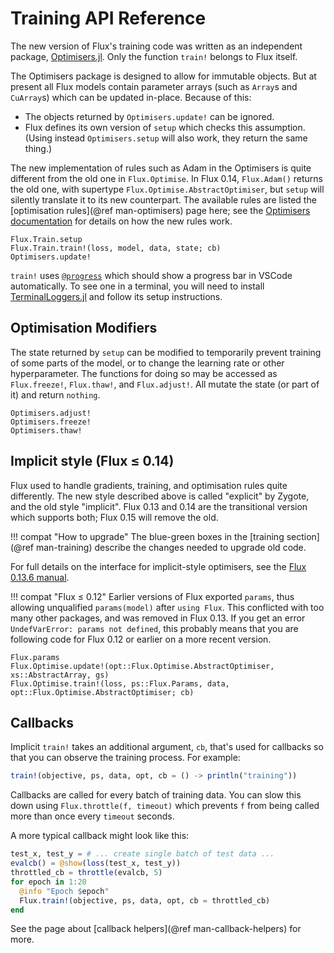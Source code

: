# Training API Reference

The new version of Flux's training code was written as an independent package, [Optimisers.jl](https://github.com/FluxML/Optimisers.jl).
Only the function `train!` belongs to Flux itself.

The Optimisers package is designed to allow for immutable objects. But at present all Flux models contain parameter arrays (such as `Array`s and `CuArray`s) which can be updated in-place.
Because of this:

* The objects returned by `Optimisers.update!` can be ignored.
* Flux defines its own version of `setup` which checks this assumption.
  (Using instead `Optimisers.setup` will also work, they return the same thing.)

The new implementation of rules such as Adam in the Optimisers is quite different from the old one in `Flux.Optimise`. In Flux 0.14, `Flux.Adam()` returns the old one, with supertype `Flux.Optimise.AbstractOptimiser`, but `setup` will silently translate it to its new counterpart.
The available rules are listed the [optimisation rules](@ref man-optimisers) page here;
see the [Optimisers documentation](https://fluxml.ai/Optimisers.jl/dev/) for details on how the new rules work.

```@docs
Flux.Train.setup
Flux.Train.train!(loss, model, data, state; cb)
Optimisers.update!
```

`train!` uses [`@progress`](https://github.com/JuliaLogging/ProgressLogging.jl) which should show a progress bar in VSCode automatically.
To see one in a terminal, you will need to install [TerminalLoggers.jl](https://github.com/JuliaLogging/TerminalLoggers.jl)
and follow its setup instructions.

## Optimisation Modifiers

The state returned by `setup` can be modified to temporarily prevent training of
some parts of the model, or to change the learning rate or other hyperparameter.
The functions for doing so may be accessed as `Flux.freeze!`, `Flux.thaw!`, and `Flux.adjust!`.
All mutate the state (or part of it) and return `nothing`.

```@docs
Optimisers.adjust!
Optimisers.freeze!
Optimisers.thaw!
```

## Implicit style (Flux ≤ 0.14)

Flux used to handle gradients, training, and optimisation rules quite differently.
The new style described above is called "explicit" by Zygote, and the old style "implicit".
Flux 0.13 and 0.14 are the transitional version which supports both; Flux 0.15 will remove the old.

!!! compat "How to upgrade"
    The blue-green boxes in the [training section](@ref man-training) describe
    the changes needed to upgrade old code.

For full details on the interface for implicit-style optimisers, see the [Flux 0.13.6 manual](https://fluxml.ai/Flux.jl/v0.13.6/training/training/).

!!! compat "Flux ≤ 0.12"
    Earlier versions of Flux exported `params`, thus allowing unqualified `params(model)`
    after `using Flux`. This conflicted with too many other packages, and was removed in Flux 0.13.
    If you get an error `UndefVarError: params not defined`, this probably means that you are
    following code for Flux 0.12 or earlier on a more recent version.


```@docs
Flux.params
Flux.Optimise.update!(opt::Flux.Optimise.AbstractOptimiser, xs::AbstractArray, gs)
Flux.Optimise.train!(loss, ps::Flux.Params, data, opt::Flux.Optimise.AbstractOptimiser; cb)
```

## Callbacks

Implicit `train!` takes an additional argument, `cb`, that's used for callbacks so that you can observe the training process. For example:

```julia
train!(objective, ps, data, opt, cb = () -> println("training"))
```

Callbacks are called for every batch of training data. You can slow this down using `Flux.throttle(f, timeout)` which prevents `f` from being called more than once every `timeout` seconds.

A more typical callback might look like this:

```julia
test_x, test_y = # ... create single batch of test data ...
evalcb() = @show(loss(test_x, test_y))
throttled_cb = throttle(evalcb, 5)
for epoch in 1:20
  @info "Epoch $epoch"
  Flux.train!(objective, ps, data, opt, cb = throttled_cb)
end
```

See the page about [callback helpers](@ref man-callback-helpers) for more.


